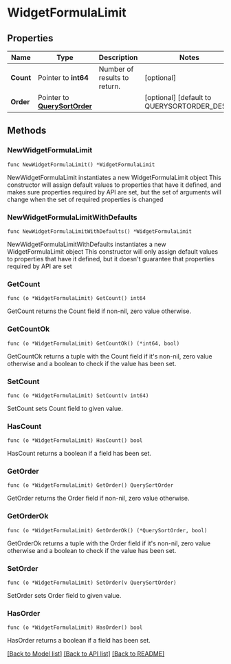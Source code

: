# WidgetFormulaLimit

## Properties

Name | Type | Description | Notes
------------ | ------------- | ------------- | -------------
**Count** | Pointer to **int64** | Number of results to return. | [optional] 
**Order** | Pointer to [**QuerySortOrder**](QuerySortOrder.md) |  | [optional] [default to QUERYSORTORDER_DESC]

## Methods

### NewWidgetFormulaLimit

`func NewWidgetFormulaLimit() *WidgetFormulaLimit`

NewWidgetFormulaLimit instantiates a new WidgetFormulaLimit object
This constructor will assign default values to properties that have it defined,
and makes sure properties required by API are set, but the set of arguments
will change when the set of required properties is changed

### NewWidgetFormulaLimitWithDefaults

`func NewWidgetFormulaLimitWithDefaults() *WidgetFormulaLimit`

NewWidgetFormulaLimitWithDefaults instantiates a new WidgetFormulaLimit object
This constructor will only assign default values to properties that have it defined,
but it doesn't guarantee that properties required by API are set

### GetCount

`func (o *WidgetFormulaLimit) GetCount() int64`

GetCount returns the Count field if non-nil, zero value otherwise.

### GetCountOk

`func (o *WidgetFormulaLimit) GetCountOk() (*int64, bool)`

GetCountOk returns a tuple with the Count field if it's non-nil, zero value otherwise
and a boolean to check if the value has been set.

### SetCount

`func (o *WidgetFormulaLimit) SetCount(v int64)`

SetCount sets Count field to given value.

### HasCount

`func (o *WidgetFormulaLimit) HasCount() bool`

HasCount returns a boolean if a field has been set.

### GetOrder

`func (o *WidgetFormulaLimit) GetOrder() QuerySortOrder`

GetOrder returns the Order field if non-nil, zero value otherwise.

### GetOrderOk

`func (o *WidgetFormulaLimit) GetOrderOk() (*QuerySortOrder, bool)`

GetOrderOk returns a tuple with the Order field if it's non-nil, zero value otherwise
and a boolean to check if the value has been set.

### SetOrder

`func (o *WidgetFormulaLimit) SetOrder(v QuerySortOrder)`

SetOrder sets Order field to given value.

### HasOrder

`func (o *WidgetFormulaLimit) HasOrder() bool`

HasOrder returns a boolean if a field has been set.


[[Back to Model list]](../README.md#documentation-for-models) [[Back to API list]](../README.md#documentation-for-api-endpoints) [[Back to README]](../README.md)


